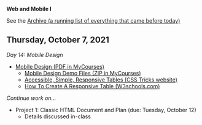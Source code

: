 **Web and Mobile I**

See the [Archive (a running list of everything that came before today)](schedule.md)

## Thursday, October 7, 2021

*Day 14: Mobile Design*

- [Mobile Design (PDF in MyCourses)](https://mycourses.rit.edu/d2l/le/content/936882/viewContent/7716443/View)
  - [Mobile Design Demo Files (ZIP in MyCourses)](https://mycourses.rit.edu/d2l/le/content/936882/viewContent/7716447/View)
  - [Accessible, Simple, Responsive Tables (CSS Tricks website)](https://css-tricks.com/accessible-simple-responsive-tables/)
  - [How To Create A Responsive Table (W3schools.com)](https://www.w3schools.com/howto/howto_css_table_responsive.asp)

*Continue work on...*

- Project 1: Classic HTML Document and Plan (due: Tuesday, October 12)
  - Details discussed in-class
